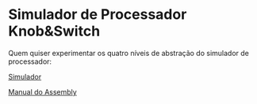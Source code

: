 # Simulador de Processador Knob&Switch

Quem quiser experimentar os quatro níveis de abstração do simulador de processador:

[Simulador](https://users.dickinson.edu/~braught/kands/kands.html)

[Manual do Assembly](https://users.dickinson.edu/~braught/kands/KandS2/instructions.html)

